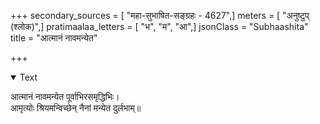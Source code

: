 +++
secondary_sources = [ "महा-सुभाषित-सङ्ग्रहः - 4627",]
meters = [ "अनुष्टुप् (श्लोक)",]
pratimaalaa_letters = [ "भ", "म", "आ",]
jsonClass = "Subhaashita"
title = "आत्मानं नावमन्येत"

+++

<details open><summary>Text</summary>

आत्मानं नावमन्येत पूर्वाभिरसमृद्धिभिः।  
आमृत्योः श्रियमन्विच्छेन् नैनां मन्येत दुर्लभाम्॥
</details>
